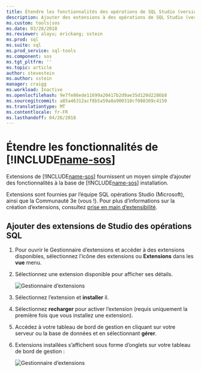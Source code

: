 ```yaml
---
title: Étendre les fonctionnalités des opérations de SQL Studio (version préliminaire) | Documents Microsoft
description: Ajouter des extensions à des opérations de SQL Studio (version préliminaire)
ms.custom: tools|sos
ms.date: 03/28/2018
ms.reviewer: alayu; erickang; sstein
ms.prod: sql
ms.suite: sql
ms.prod_service: sql-tools
ms.component: sos
ms.tgt_pltfrm: ''
ms.topic: article
author: stevestein
ms.author: sstein
manager: craigg
ms.workload: Inactive
ms.openlocfilehash: 9e7fe86ede11699a20417b2d9ae35d120d2286b8
ms.sourcegitcommit: a85a46312acf8b5a59a8a900310cf088369c4150
ms.translationtype: MT
ms.contentlocale: fr-FR
ms.lasthandoff: 04/26/2018
---
```

# <a name="extend-the-functionality-of-includename-sosincludesname-sos-shortmd"></a>Étendre les fonctionnalités de [!INCLUDE[name-sos](../includes/name-sos-short.md)]

Extensions de [!INCLUDE[name-sos](../includes/name-sos-short.md)] fournissent un moyen simple d’ajouter des fonctionnalités à la base de [!INCLUDE[name-sos](../includes/name-sos-short.md)] installation. 

Extensions sont fournies par l’équipe SQL opérations Studio (Microsoft), ainsi que la Communauté 3e (vous !). Pour plus d’informations sur la création d’extensions, consultez [prise en main d’extensibilité](https://github.com/Microsoft/sqlopsstudio/wiki/Getting-started-with-Extensibility).


## <a name="add-sql-operations-studio-extensions"></a>Ajouter des extensions de Studio des opérations SQL

1. Pour ouvrir le Gestionnaire d’extensions et accéder à des extensions disponibles, sélectionnez l’icône des extensions ou **Extensions** dans les **vue** menu.
2. Sélectionnez une extension disponible pour afficher ses détails.

   ![Gestionnaire d’extensions](media/extensions/extension-manager.png)

1. Sélectionnez l’extension et **installer** il.
2. Sélectionnez **recharger** pour activer l’extension (requis uniquement la première fois que vous installez une extension).
1. Accédez à votre tableau de bord de gestion en cliquant sur votre serveur ou la base de données et en sélectionnant **gérer**.
2. Extensions installées s’affichent sous forme d’onglets sur votre tableau de bord de gestion :

   ![Gestionnaire d’extensions](media/extensions/dashboard-extensions.png)



